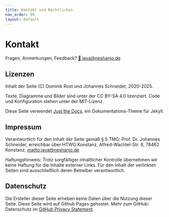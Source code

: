 ```yaml
---
title: Kontakt und Rechtliches
nav_order: 99
layout: default
---
```


# Kontakt

Fragen, Anmerkungen, Feedback? [📧 java@neshanjo.de](mailto:java@neshanjo.de)

## Lizenzen

Inhalt der Seite (C) Dominik Rost und Johannes Schneider, 2020-2025.

Texte, Diagramme und Bilder sind unter der CC BY-SA 4.0 lizenziert. Code und Konfiguration stehen unter der MIT-Lizenz.

Diese Seite verwendet [Just the Docs](https://github.com/just-the-docs/just-the-docs), ein Dokumentations-Theme für Jekyll.
<!-- This site uses [Just the Docs](https://github.com/just-the-docs/just-the-docs), a documentation theme for Jekyll. -->

## Impressum

Verantwortlich für den Inhalt der Seite gemäß § 5 TMG: Prof. Dr. Johannes Schneider, erreichbar über HTWG Konstanz, Alfred-Wachtel-Str. 8,
78462 Konstanz, <mailto:java@neshanjo.de>

Haftungshinweis: Trotz sorgfältiger inhaltlicher Kontrolle übernehmen wir keine Haftung für die Inhalte externer Links. Für den Inhalt der verlinkten Seiten sind ausschließlich deren Betreiber verantwortlich.

## Datenschutz

Die Ersteller dieser Seite erheben keine Daten über die Nutzung dieser Seite. Diese Seite wird auf Github Pages gehostet. Mehr zum GitHub-Datenschutz im [GitHub Privacy Statement](https://docs.github.com/en/github/site-policy/github-privacy-statement).

